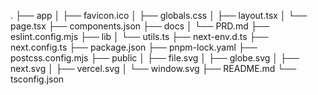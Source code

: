 .
├── app
│ ├── favicon.ico
│ ├── globals.css
│ ├── layout.tsx
│ └── page.tsx
├── components.json
├── docs
│ └── PRD.md
├── eslint.config.mjs
├── lib
│ └── utils.ts
├── next-env.d.ts
├── next.config.ts
├── package.json
├── pnpm-lock.yaml
├── postcss.config.mjs
├── public
│ ├── file.svg
│ ├── globe.svg
│ ├── next.svg
│ ├── vercel.svg
│ └── window.svg
├── README.md
└── tsconfig.json

